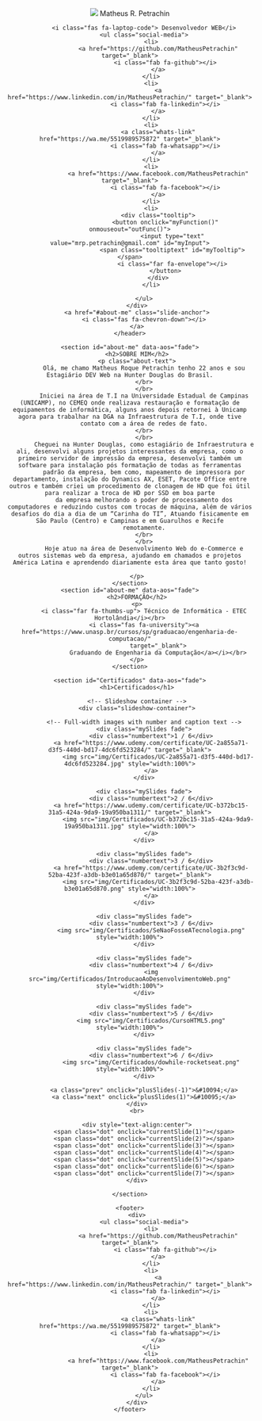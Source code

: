 <!doctype html>
<html class="no-js" lang="pt-BR">

<head>
    <meta charset="utf-8">
    <meta http-equiv="x-ua-compatible" content="ie=edge">
    <title>MATHEUS PETRACHIN</title>
    <meta name="description" content="">
    <meta name="viewport" content="width=device-width, initial-scale=1, shrink-to-fit=no">
    <link rel="shortcut icon" href="img/favicon2.ico" type="image/x-icon">
    <link href="https://unpkg.com/aos@2.3.1/dist/aos.css" rel="stylesheet">
    <link rel="stylesheet" href="https://use.fontawesome.com/releases/v5.3.1/css/all.css" integrity="sha384-mzrmE5qonljUremFsqc01SB46JvROS7bZs3IO2EmfFsd15uHvIt+Y8vEf7N7fWAU" crossorigin="anonymous">
    <link href="https://fonts.googleapis.com/css?family=Nunito:300,400,600,700" rel="stylesheet">
    <link rel="stylesheet" href="css/main.css">
    <link rel="preconnect" href="https://fonts.gstatic.com">
    <link href="https://fonts.googleapis.com/css2?family=Dancing+Script:wght@700&display=swap" rel="stylesheet">
</head>

<body>
    <header>
        <div class="headerBox" data-aos="fade">
            <!-- <img src="img/logo.png"></strong> -->
            <img class="profile" src="img/perfil.jpg"></strong>
            Matheus R. Petrachin

            <i class="fas fa-laptop-code"> Desenvolvedor WEB</i>
            <ul class="social-media">
                <li>
                    <a href="https://github.com/MatheusPetrachin" target="_blank">
                        <i class="fab fa-github"></i>
                    </a>
                </li>
                <li>
                    <a href="https://www.linkedin.com/in/MatheusPetrachin/" target="_blank">
                        <i class="fab fa-linkedin"></i>
                    </a>
                </li>
                <li>
                    <a class="whats-link" href="https://wa.me/5519989575872" target="_blank">
                        <i class="fab fa-whatsapp"></i>
                    </a>
                </li>
                <li>
                    <a href="https://www.facebook.com/MatheusPetrachin" target="_blank">
                        <i class="fab fa-facebook"></i>
                    </a>
                </li>
                <li>
                    <div class="tooltip">
                        <button onclick="myFunction()" onmouseout="outFunc()">
                            <input type="text" value="mrp.petrachin@gmail.com" id="myInput">
                            <span class="tooltiptext" id="myTooltip"></span>
                            <i class="far fa-envelope"></i>
                        </button>
                    </div>
                </li>

            </ul>
        </div>
        <a href="#about-me" class="slide-anchor">
            <i class="fas fa-chevron-down"></i>
        </a>
    </header>

    <section id="about-me" data-aos="fade">
        <h2>SOBRE MIM</h2>
        <p class="about-text">
            Olá, me chamo Matheus Roque Petrachin tenho 22 anos e sou Estagiário DEV Web na Hunter Douglas do Brasil.
            </br>
            </br>
            Iniciei na área de T.I na Universidade Estadual de Campinas (UNICAMP), no CEMEQ onde realizava restauração e formatação de equipamentos de informática, alguns anos depois retornei à Unicamp agora para trabalhar na DGA na Infraestrutura de T.I, onde tive
            contato com a área de redes de fato.
            </br>
            </br>
            Cheguei na Hunter Douglas, como estagiário de Infraestrutura e ali, desenvolvi alguns projetos interessantes da empresa, como o primeiro servidor de impressão da empresa, desenvolvi também um software para instalação pós formatação de todas as ferramentas
            padrão da empresa, bem como, mapeamento de impressora por departamento, instalação do Dynamics AX, ESET, Pacote Office entre outros e também criei um procedimento de clonagem de HD que foi útil para realizar a troca de HD por SSD em boa parte
            da empresa melhorando o poder de processamento dos computadores e reduzindo custos com trocas de máquina, além de vários desafios do dia a dia de um “Carinha do TI”, Atuando fisicamente em São Paulo (Centro) e Campinas e em Guarulhos e Recife
            remotamente.
            </br>
            </br>
            Hoje atuo na área de Desenvolvimento Web do e-Commerce e outros sistemas web da empresa, ajudando em chamados e projetos América Latina e aprendendo diariamente esta área que tanto gosto!

        </p>
    </section>
    <section id="about-me" data-aos="fade">
        <h2>FORMAÇÃO</h2>
        <p>
            <i class="far fa-thumbs-up"> Técnico de Informática - ETEC Hortolândia</i></br>
            <i class="fas fa-university"><a href="https://www.unasp.br/cursos/sp/graduacao/engenharia-de-computacao/"
                    target="_blank">
                    Graduando de Engenharia da Computação</a></i></br>
        </p>
    </section>

    <section id="Certificados" data-aos="fade">
        <h1>Certificados</h1>

        <!-- Slideshow container -->
        <div class="slideshow-container">

            <!-- Full-width images with number and caption text -->
            <div class="mySlides fade">
                <div class="numbertext">1 / 6</div>
                <a href="https://www.udemy.com/certificate/UC-2a855a71-d3f5-440d-bd17-4dc6fd523284/" target="_blank">
                    <img src="img/Certificados/UC-2a855a71-d3f5-440d-bd17-4dc6fd523284.jpg" style="width:100%">
                </a>
            </div>

            <div class="mySlides fade">
                <div class="numbertext">2 / 6</div>
                <a href="https://www.udemy.com/certificate/UC-b372bc15-31a5-424a-9da9-19a950ba1311/" target="_blank">
                    <img src="img/Certificados/UC-b372bc15-31a5-424a-9da9-19a950ba1311.jpg" style="width:100%">
                </a>
            </div>

            <div class="mySlides fade">
                <div class="numbertext">3 / 6</div>
                <a href="https://www.udemy.com/certificate/UC-3b2f3c9d-52ba-423f-a3db-b3e01a65d870/" target="_blank">
                    <img src="img/Certificados/UC-3b2f3c9d-52ba-423f-a3db-b3e01a65d870.png" style="width:100%">
                </a>
            </div>

            <div class="mySlides fade">
                <div class="numbertext">3 / 6</div>
                <img src="img/Certificados/SeNaoFosseATecnologia.png" style="width:100%">
            </div>

            <div class="mySlides fade">
                <div class="numbertext">4 / 6</div>
                <img src="img/Certificados/IntroducaoAoDesenvolvimentoWeb.png" style="width:100%">
            </div>

            <div class="mySlides fade">
                <div class="numbertext">5 / 6</div>
                <img src="img/Certificados/CursoHTML5.png" style="width:100%">
            </div>

            <div class="mySlides fade">
                <div class="numbertext">6 / 6</div>
                <img src="img/Certificados/dowhile-rocketseat.png" style="width:100%">
            </div>

            <a class="prev" onclick="plusSlides(-1)">&#10094;</a>
            <a class="next" onclick="plusSlides(1)">&#10095;</a>
        </div>
        <br>

        <div style="text-align:center">
            <span class="dot" onclick="currentSlide(1)"></span>
            <span class="dot" onclick="currentSlide(2)"></span>
            <span class="dot" onclick="currentSlide(3)"></span>
            <span class="dot" onclick="currentSlide(4)"></span>
            <span class="dot" onclick="currentSlide(5)"></span>
            <span class="dot" onclick="currentSlide(6)"></span>
            <span class="dot" onclick="currentSlide(7)"></span>
        </div>

    </section>

    <footer>
        <div>
            <ul class="social-media">
                <li>
                    <a href="https://github.com/MatheusPetrachin" target="_blank">
                        <i class="fab fa-github"></i>
                    </a>
                </li>
                <li>
                    <a href="https://www.linkedin.com/in/MatheusPetrachin/" target="_blank">
                        <i class="fab fa-linkedin"></i>
                    </a>
                </li>
                <li>
                    <a class="whats-link" href="https://wa.me/5519989575872" target="_blank">
                        <i class="fab fa-whatsapp"></i>
                    </a>
                </li>
                <li>
                    <a href="https://www.facebook.com/MatheusPetrachin" target="_blank">
                        <i class="fab fa-facebook"></i>
                    </a>
                </li>
            </ul>
        </div>
    </footer>

</body>

<script src="https://unpkg.com/aos@2.3.1/dist/aos.js"></script>
<script src="js/main.js"></script>

</html>
